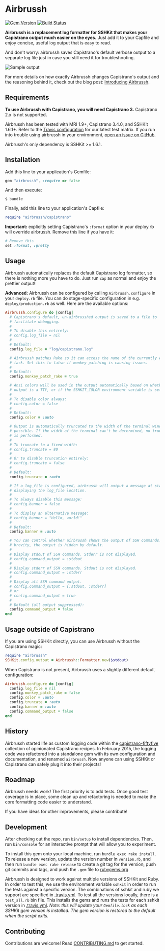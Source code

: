 # Airbrussh

[![Gem Version](https://badge.fury.io/rb/airbrussh.svg)](http://badge.fury.io/rb/airbrussh)
[![Build Status](https://travis-ci.org/mattbrictson/airbrussh.svg?branch=master)](https://travis-ci.org/mattbrictson/airbrussh)


**Airbrussh is a replacement log formatter for SSHKit that makes your Capistrano output much easier on the eyes.** Just add it to your Capfile and enjoy concise, useful log output that is easy to read.

And don't worry: airbrussh saves Capistrano's default verbose output to a separate log file just in case you still need it for troubleshooting.

![Sample output](https://raw.github.com/mattbrictson/airbrussh/master/demo.gif)

For more details on how exactly Airbrussh changes Capistrano's output and the reasoning behind it, check out the blog post: [Introducing Airbrussh](https://mattbrictson.com/airbrussh).

## Requirements

**To use Airbrussh with Capistrano, you will need Capistrano 3.** Capistrano 2.x is not supported.

Airbrussh has been tested with MRI 1.9+, Capistrano 3.4.0, and SSHKit 1.6.1+. Refer to the [Travis configuration](.travis.yml) for our latest test matrix. If you run into trouble using airbrussh in your environment, [open an issue on GitHub](https://github.com/mattbrictson/airbrussh/issues/new).

Airbrussh's only dependency is SSHKit >= 1.6.1.

## Installation

Add this line to your application's Gemfile:

```ruby
gem "airbrussh", :require => false
```

And then execute:

    $ bundle

Finally, add this line to your application's Capfile:

```ruby
require "airbrussh/capistrano"
```

**Important:** explicitly setting Capistrano's `:format` option in your deploy.rb will override airbrussh. Remove this line if you have it:

```ruby
# Remove this
set :format, :pretty
```

## Usage

Airbrussh automatically replaces the default Capistrano log formatter, so there is nothing more you have to do. Just run `cap` as normal and enjoy the prettier output!

**Advanced:** Airbrussh can be configured by calling `Airbrussh.configure` in your `deploy.rb` file. You can do stage-specific configuration in e.g. `deploy/production.rb` as well. Here are the available options:

```ruby
Airbrussh.configure do |config|
  # Capistrano's default, un-airbrusshed output is saved to a file to
  # facilitate debugging.
  #
  # To disable this entirely:
  # config.log_file = nil
  #
  # Default:
  config.log_file = "log/capistrano.log"

  # Airbrussh patches Rake so it can access the name of the currently executing
  # task. Set this to false if monkey patching is causing issues.
  #
  # Default:
  config.monkey_patch_rake = true

  # Ansi colors will be used in the output automatically based on whether the
  # output is a TTY, or if the SSHKIT_COLOR environment variable is set.
  #
  # To disable color always:
  # config.color = false
  #
  # Default:
  config.color = :auto

  # Output is automatically truncated to the width of the terminal window, if
  # possible. If the width of the terminal can't be determined, no truncation
  # is performed.
  #
  # To truncate to a fixed width:
  # config.truncate = 80
  #
  # Or to disable truncation entirely:
  # config.truncate = false
  #
  # Default:
  config.truncate = :auto

  # If a log_file is configured, airbrussh will output a message at startup
  # displaying the log_file location.
  #
  # To always disable this message:
  # config.banner = false
  #
  # To display an alternative message:
  # config.banner = "Hello, world!"
  #
  # Default:
  config.banner = :auto

  # You can control whether airbrussh shows the output of SSH commands. For
  # brevity, the output is hidden by default.
  #
  # Display stdout of SSH commands. Stderr is not displayed.
  # config.command_output = :stdout
  #
  # Display stderr of SSH commands. Stdout is not displayed.
  # config.command_output = :stderr
  #
  # Display all SSH command output.
  # config.command_output = [:stdout, :stderr]
  # or
  # config.command_output = true
  #
  # Default (all output suppressed):
  config.command_output = false
end
```

## Usage outside of Capistrano

If you are using SSHKit directly, you can use Airbrussh without the Capistrano magic:

```ruby
require "airbrussh"
SSHKit.config.output = Airbrussh::Formatter.new($stdout)
```

When Capistrano is not present, Airbrussh uses a slightly different default configuration:

```ruby
Airbrussh.configure do |config|
  config.log_file = nil
  config.monkey_patch_rake = false
  config.color = :auto
  config.truncate = :auto
  config.banner = :auto
  config.command_output = false
end
```

## History

Airbrussh started life as custom logging code within the [capistrano-fiftyfive][] collection of opinionated Capistrano recipes. In February 2015, the logging code was refactored into a standalone gem with its own configuration and documentation, and renamed `airbrussh`. Now anyone can using SSHKit or Capistrano can safely plug it into their projects!

## Roadmap

Airbrussh needs work! The first priority is to add tests. Once good test coverage is in place, some clean up and refactoring is needed to make the core formatting code easier to understand.

If you have ideas for other improvements, please contribute!

## Development

After checking out the repo, run `bin/setup` to install dependencies. Then, run `bin/console` for an interactive prompt that will allow you to experiment.

To install this gem onto your local machine, run `bundle exec rake install`. To release a new version, update the version number in `version.rb`, and then run `bundle exec rake release` to create a git tag for the version, push git commits and tags, and push the `.gem` file to [rubygems.org](https://rubygems.org).

Airbrussh is designed to work against multiple versions of SSHKit and Ruby. In order to test this, we use the environment variable `sshkit` in order to run the tests against a specific version. The combinations of sshkit and ruby we support are specified in [.travis.yml](.travis.yml). To test all the versions locally, there is a `test_all.rb` bin file. This installs the gems and runs the tests for each sshkit version in [.travis.yml](.travis.yml). *Note: this will update your `Gemfile.lock` as each SSHKit gem version is installed. The gem version is restored to the default when the script exits.*

## Contributing

Contributions are welcome! Read [CONTRIBUTING.md](CONTRIBUTING.md) to get started.

[capistrano-fiftyfive]: https://github.com/mattbrictson/capistrano-fiftyfive
